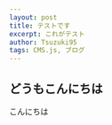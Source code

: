 ```yaml
---
layout: post
title: テストです
excerpt: これがテスト
author: Tsuzuki95
tags: CMS.js, ブログ
---
```


## どうもこんにちは

こんにちは
